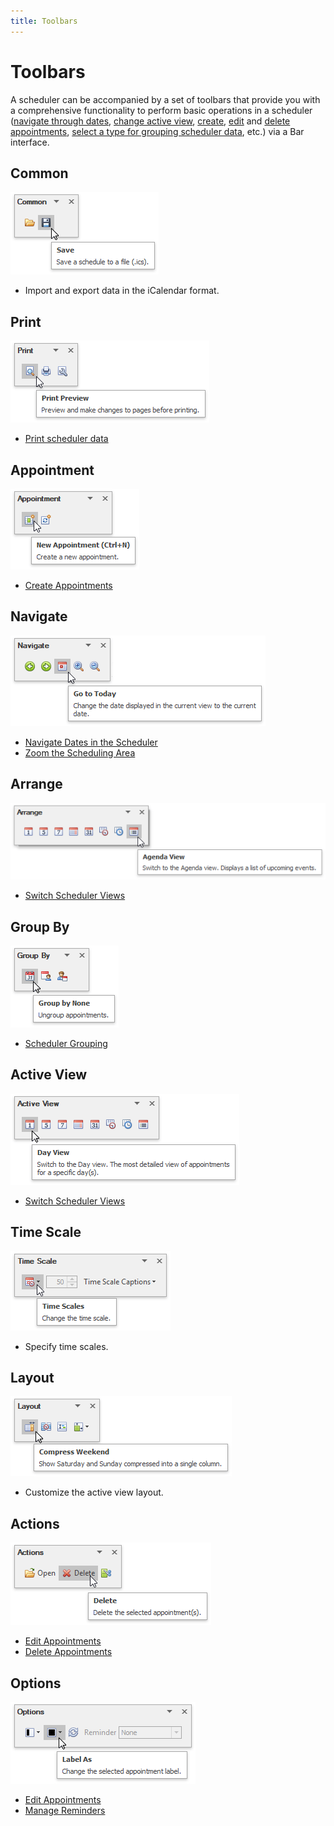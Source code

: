 ```yaml
---
title: Toolbars
---
```

# Toolbars
A scheduler can be accompanied by a set of toolbars that provide you with a comprehensive functionality to perform basic operations in a scheduler ([navigate through dates](../../../../interface-elements-for-desktop/articles/scheduler/selection-and-navigation/navigate-dates-in-the-scheduler.md), [change active view](../../../../interface-elements-for-desktop/articles/scheduler/layout-customization/switch-scheduler-views.md), [create](../../../../interface-elements-for-desktop/articles/scheduler/appointment-management/create-appointments.md), [edit](../../../../interface-elements-for-desktop/articles/scheduler/appointment-management/edit-appointments.md) and [delete appointments](../../../../interface-elements-for-desktop/articles/scheduler/appointment-management/delete-appointments.md), [select a type for grouping scheduler data](../../../../interface-elements-for-desktop/articles/scheduler/layout-customization/scheduler-grouping.md), etc.) via a Bar interface.

## Common
![Scheduler_CommonToolbar](../../../images/Img16553.png)
* Import and export data in the iCalendar format.

## Print
![Scheduler_PrintToolbar](../../../images/Img16554.png)
* [Print scheduler data](../../../../interface-elements-for-desktop/articles/scheduler/printing.md)

## Appointment
![Scheduler_AppointmentToolbar](../../../images/Img16556.png)
* [Create Appointments](../../../../interface-elements-for-desktop/articles/scheduler/appointment-management/create-appointments.md)

## Navigate
![Scheduler_NavigateToolbar](../../../images/Img16557.png)
* [Navigate Dates in the Scheduler](../../../../interface-elements-for-desktop/articles/scheduler/selection-and-navigation/navigate-dates-in-the-scheduler.md)
* [Zoom the Scheduling Area](../../../../interface-elements-for-desktop/articles/scheduler/layout-customization/zoom-the-scheduling-area.md)

## Arrange
![Scheduler_ArrangeToolbar](../../../images/Img16558.png)
* [Switch Scheduler Views](../../../../interface-elements-for-desktop/articles/scheduler/layout-customization/switch-scheduler-views.md)

## Group By
![Scheduler_GroupByToolbar](../../../images/Img16559.png)
* [Scheduler Grouping](../../../../interface-elements-for-desktop/articles/scheduler/layout-customization/scheduler-grouping.md)

## Active View
![Scheduler_ActiveViewToolbar](../../../images/Img16560.png)
* [Switch Scheduler Views](../../../../interface-elements-for-desktop/articles/scheduler/layout-customization/switch-scheduler-views.md)

## Time Scale
![Scheduler_TimeScaleToolbar](../../../images/Img16675.png)
* Specify time scales.

## Layout
![Scheduler_LayoutToolbar](../../../images/Img16677.png)
* Customize the active view layout.

## Actions
![Scheduler_ActionsToolbar](../../../images/Img16561.png)
* [Edit Appointments](../../../../interface-elements-for-desktop/articles/scheduler/appointment-management/edit-appointments.md)
* [Delete Appointments](../../../../interface-elements-for-desktop/articles/scheduler/appointment-management/delete-appointments.md)

## Options
![Scheduler_OptionsToolbar](../../../images/Img16654.png)
* [Edit Appointments](../../../../interface-elements-for-desktop/articles/scheduler/appointment-management/edit-appointments.md)
* [Manage Reminders](../../../../interface-elements-for-desktop/articles/scheduler/appointment-management/manage-reminders.md)